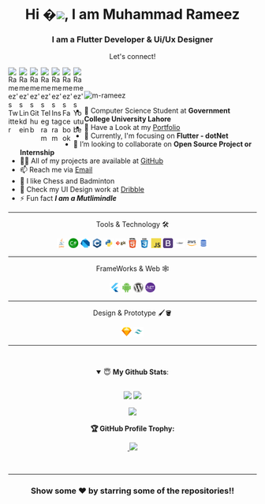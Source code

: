 <h1 align="center">Hi �<img src="https://media.giphy.com/media/hvRJCLFzcasrR4ia7z/giphy.gif" width="25px">, I am Muhammad Rameez</h1>
<h3 align="center">I am a Flutter Developer & Ui/Ux Designer</h3>


<p align="center">Let's connect!</p>


<a href="https://twitter.com/ZapeeoSheikh">
  <img align="left" alt="Rameez's Twitter" width="22px" src="https://cdn.jsdelivr.net/npm/simple-icons@v3/icons/twitter.svg" />
</a>
<a href="https://linkedin.com/in/muhammadrmz">
  <img align="left" alt="Rameez's Linkdein" width="22px" src="https://cdn.jsdelivr.net/npm/simple-icons@v3/icons/linkedin.svg" />
</a>
<a href="https://github.com/ZapeeoSheikh">
  <img align="left" alt="Rameez's Github" width="22px" src="https://cdn.jsdelivr.net/npm/simple-icons@v3/icons/github.svg" />
</a>
<a href="https://t.me/ZapeeoSheikh">
  <img align="left" alt="Rameez's Telegram" width="22px" src="https://cdn.jsdelivr.net/npm/simple-icons@v3/icons/telegram.svg" />
</a>
<a href="https://instagram.com/zapeeo_sheikh/">
  <img align="left" alt="Rameez's Instagram" width="22px" src="https://cdn.jsdelivr.net/npm/simple-icons@v3/icons/instagram.svg" />
</a>
<a href="https://www.facebook.com/ZapeeoSheikh/">
  <img align="left" alt="Rameez's Facebook" width="22px" src="https://cdn.jsdelivr.net/npm/simple-icons@v3/icons/facebook.svg" />
</a>
<a href="https://wa.me/923234879062">
    <img align="left" alt="Rameez's Youtube" width="22px" src="https://cdn.jsdelivr.net/npm/simple-icons@v3/icons/whatsapp.svg" />
</a>

<br/><br/>

<p align="left"> <img src="https://komarev.com/ghpvc/?username=beingaravian&label=Views&color=blue&style=flat" alt="m-rameez" /> </p>


- 🔭 Computer Science Student at **Government College University Lahore**
- 🔗 Have a Look at my [Portfolio](http://zapeeosheikh.unaux.com/elementor-57/)
- 🌱 Currently, I'm focusing on **Flutter - dotNet**
- 👯 I’m looking to collaborate on **Open Source Project or Internship**
- 👨‍💻 All of my projects are available at [GitHub](https://github.com/ZapeeoSheikh?tab=repositories)
- 📫 Reach me via [Email](mailto:muhammadrmz871@gmail.com)
- 👣 I like Chess and Badminton
- 🧿 Check my UI Design work at [Dribble](https://dribbble.com/muhammadrmz)
- ⚡ Fun fact ***I am a Mutlimindle***


<hr>

<!-- BLOG-POST-LIST:END -->

<div align="center">
<p align="center">Tools & Technology 🛠</p>

    
<code><img height="20" src="https://raw.githubusercontent.com/github/explore/80688e429a7d4ef2fca1e82350fe8e3517d3494d/topics/java/java.png"></code>
<code><img height="20" src="https://raw.githubusercontent.com/github/explore/80688e429a7d4ef2fca1e82350fe8e3517d3494d/topics/csharp/csharp.png"></code>
<code><img height="20" src="https://raw.githubusercontent.com/github/explore/80688e429a7d4ef2fca1e82350fe8e3517d3494d/topics/dart/dart.png"></code>
<code><img height="20" src="https://raw.githubusercontent.com/github/explore/80688e429a7d4ef2fca1e82350fe8e3517d3494d/topics/cpp/cpp.png"></code>
<code><img height="20" src="https://raw.githubusercontent.com/github/explore/80688e429a7d4ef2fca1e82350fe8e3517d3494d/topics/python/python.png"></code>
<code><img height="20" src="https://raw.githubusercontent.com/github/explore/80688e429a7d4ef2fca1e82350fe8e3517d3494d/topics/git/git.png"></code>
<code><img height="20" src="https://raw.githubusercontent.com/github/explore/80688e429a7d4ef2fca1e82350fe8e3517d3494d/topics/html/html.png"></code>
<code><img height="20" src="https://raw.githubusercontent.com/github/explore/80688e429a7d4ef2fca1e82350fe8e3517d3494d/topics/css/css.png"></code>
<code><img height="20" src="https://raw.githubusercontent.com/github/explore/80688e429a7d4ef2fca1e82350fe8e3517d3494d/topics/javascript/javascript.png"></code>
<code><img height="20" src="https://raw.githubusercontent.com/github/explore/80688e429a7d4ef2fca1e82350fe8e3517d3494d/topics/bootstrap/bootstrap.png"></code>
<code><img height="20" src="https://raw.githubusercontent.com/github/explore/80688e429a7d4ef2fca1e82350fe8e3517d3494d/topics/jquery/jquery.png"></code>
<code><img height="20" src="https://raw.githubusercontent.com/github/explore/80688e429a7d4ef2fca1e82350fe8e3517d3494d/topics/aws/aws.png"></code>
<code><img height="20" src="https://raw.githubusercontent.com/github/explore/80688e429a7d4ef2fca1e82350fe8e3517d3494d/topics/sql/sql.png"></code> 



</div>
<hr>

<div align="center">
<p align="center">FrameWorks & Web 🕸️</p>

<code><img height="20" src="https://raw.githubusercontent.com/github/explore/80688e429a7d4ef2fca1e82350fe8e3517d3494d/topics/flutter/flutter.png"></code>
<code><img height="20" src="https://raw.githubusercontent.com/github/explore/80688e429a7d4ef2fca1e82350fe8e3517d3494d/topics/android/android.png"></code>
<code><img height="20" src="https://raw.githubusercontent.com/github/explore/80688e429a7d4ef2fca1e82350fe8e3517d3494d/topics/wordpress/wordpress.png"></code>
<code><img height="20" src="https://raw.githubusercontent.com/github/explore/80688e429a7d4ef2fca1e82350fe8e3517d3494d/topics/dotnet/dotnet.png"></code>

<hr>

  <div align="center">
<p align="center">Design & Prototype 🖌️🪣</p>
<!-- 
<code><img height="20" src="https://raw.githubusercontent.com/github/explore/80688e429a7d4ef2fca1e82350fe8e3517d3494d/topics/figma/figma.png"></code>
<code><img height="20" src="https://raw.githubusercontent.com/github/explore/80688e429a7d4ef2fca1e82350fe8e3517d3494d/topics/adobexd/adobexd.png"></code> -->
<code><img height="20" src="https://raw.githubusercontent.com/github/explore/80688e429a7d4ef2fca1e82350fe8e3517d3494d/topics/sketch/sketch.png"></code>
<code><img height="20" src="https://raw.githubusercontent.com/github/explore/80688e429a7d4ef2fca1e82350fe8e3517d3494d/topics/tailwind/tailwind.png"></code>

<hr>
​<p align="center"> 
 ​  <a href="https://github.com/ZapeeoSheikh"><img src="https://readme-typing-svg.herokuapp.com?lines=Computer+Science+Student;Full+Stack+Web+Developer;DS%20|%20AI%20|%20ML|%20NLP|%20Enthusiast;Graphic%20Designer;Always%20learning%20new%20Technology&center=true&width=500&height=50"></a> 
 ​</p> 
<details open>
 <summary> 😇 <b>My Github Stats</b>: </summary>
<br>

<p align = "center">
  <img src = "https://github-readme-stats.vercel.app/api?username=ZapeeoSheikh&show_icons=true&theme=red&line_height=30">
  <img src = "https://github-readme-stats.vercel.app/api/top-langs/?username=ZapeeoSheikh&theme=red">
</p>

<p align = "center">
<img src="https://github-readme-streak-stats.herokuapp.com/?user=ZapeeoSheikh&theme=red" />
</p>
 ​
 ​<b align = center>🏆 GitHub Profile Trophy: </b> 
 ​<p> 
 <a href="https://github.com/ZapeeoSheikh">
 <img width = 600 src="https://github-profile-trophy.vercel.app/?username=ZapeeoSheikh&theme=discord"/>
 ​</a> 
 ​</p> 
 ​<hr> 

</details>
    
    
<div align="center">

### Show some ❤️ by starring some of the repositories!!
</div>


